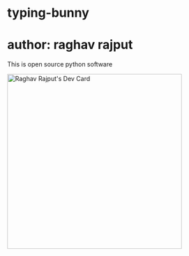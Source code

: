 # typing-bunny
# author: raghav rajput

This is open source python software 



<a href="https://app.daily.dev/Craftstudious"><img src="https://api.daily.dev/devcards/bc70da66265c41a797f576b14430c421.png?r=cp7" width="400" alt="Raghav Rajput's Dev Card"/></a>
